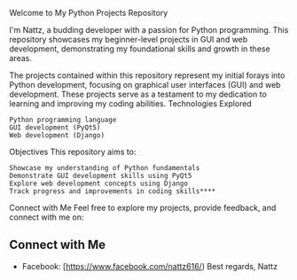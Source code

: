 
Welcome to My Python Projects Repository

I'm Nattz, a budding developer with a passion for Python programming. This repository showcases my beginner-level projects in GUI and web development, demonstrating my foundational skills and growth in these areas.

The projects contained within this repository represent my initial forays into Python development, focusing on graphical user interfaces (GUI) and web development. These projects serve as a testament to my dedication to learning and improving my coding abilities.
Technologies Explored

    Python programming language
    GUI development (PyQt5)
    Web development (Django)

Objectives
This repository aims to:

    Showcase my understanding of Python fundamentals
    Demonstrate GUI development skills using PyQt5
    Explore web development concepts using Django
    Track progress and improvements in coding skills****

Connect with Me
Feel free to explore my projects, provide feedback, and connect with me on:

## Connect with Me

* Facebook: [https://www.facebook.com/nattz616/)
Best regards,
Nattz